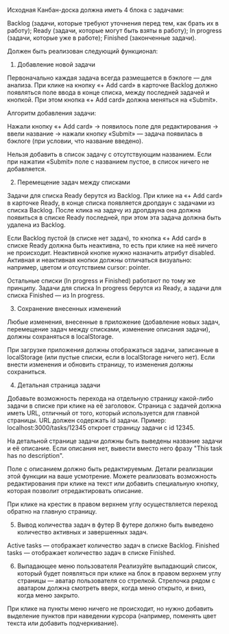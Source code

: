 Исходная Канбан-доска должна иметь 4 блока с задачами:

Backlog (задачи, которые требуют уточнения перед тем, как брать их в работу);
Ready (задачи, которые могут быть взяты в работу);
In progress (задачи, которые уже в работе);
Finished (законченные задачи).

Должен быть реализован следующий функционал:

1. Добавление новой задачи

Первоначально каждая задача всегда размещается в бэклоге — для анализа. При клике на кнопку «+ Add card» в карточке Backlog 
должно появляться поле ввода в конце списка, между последней задачей и кнопкой. При этом кнопка «+ Add card» должна меняться на «Submit». 

Алгоритм добавления задачи: 

Нажали кнопку «+ Add card» → появилось поле для редактирования → ввели название → нажали кнопку «Submit» — задача появилась в бэклоге 
(при условии, что название введено).

Нельзя добавить в список задачу с отсутствующим названием. Если при нажатии «Submit» поле с названием пустое, в список ничего не добавляется.

2. Перемещение задач между списками

Задачи для списка Ready берутся из Backlog. При клике на «+ Add card» в карточке Ready, в конце списка появляется дропдаун с задачами 
из списка Backlog. После клика на задачу из дропдауна она должна появиться в списке Ready последней, при этом эта задача должна быть 
удалена из Backlog.

Если Backlog пустой (в списке нет задач), то кнопка «+ Add card» в списке Ready должна быть неактивна, то есть при клике на неё 
ничего не происходит. Неактивной кнопке нужно назначить атрибут disabled. Активная и неактивная кнопки должны отличаться визуально: 
например, цветом и отсутствием cursor: pointer.

Остальные списки (In progress и Finished) работают по тому же принципу. Задачи для списка In progress берутся из Ready, а задачи 
для списка Finished — из In progress.

3. Сохранение внесенных изменений

Любые изменения, внесенные в приложение (добавление новых задач, перемещение задач между списками, изменение описания задачи), 
должны сохраняться в localStorage.

При загрузке приложения должны отображаться задачи, записанные в localStorage (или пустые списки, если в localStorage ничего нет). 
Если внести изменения и обновить страницу, то изменения должны сохраниться.

4. Детальная страница задачи

Добавьте возможность перехода на отдельную страницу какой-либо задачи в списке при клике на её заголовок.
Страница с задачей должна иметь URL, отличный от того, который используется для главной страницы. URL должен содержать id задачи. 
Пример: localhost:3000/tasks/12345 откроет страницу задачи с id 12345.

На детальной странице задачи должны быть выведены название задачи и её описание. Если описания нет, вывести вместо него фразу 
"This task has no description".

Поле с описанием должно быть редактируемым. Детали реализации этой функции на ваше усмотрение. Можете реализовать возможность 
редактирования при клике на текст или добавить специальную кнопку, которая позволит отредактировать описание.

При клике на крестик в правом верхнем углу осуществляется переход обратно на главную страницу.

5. Вывод количества задач в футер
В футере должно быть выведено количество активных и завершенных задач.

Active tasks — отображает количество задач в списке Backlog.
Finished tasks — отображает количество задач в списке Finished.

6. Выпадающее меню пользователя
Реализуйте выпадающий список, который будет появляться при клике на блок в правом верхнем углу страницы — аватар пользователя со стрелкой.
Стрелочка рядом с аватаром должна смотреть вверх, когда меню открыто, и вниз, когда меню закрыто.

При клике на пункты меню ничего не происходит, но нужно добавить выделение пунктов при наведении курсора (например, поменять цвет 
текста или добавить подчеркивание).